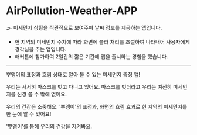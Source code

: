 # AirPollution-Weather-APP
 🌫 미세먼지 상황을 직관적으로 보여주며 날씨 정보를 제공하는 앱입니다.

- 현 지역의 미세먼지 수치에 따라 화면에 블러 처리를 조절하여 나타내어 사용자에게 경각심을 주는 앱입니다.
- 해커톤에 참가하여 2일간의 짧은 기간에 앱을 출시하는 경험을 했습니다.

---

뿌앵이의 표정과 흐림 상태로 알아 볼 수 있는 미세먼지 측정 앱!

우리는 서서히 마스크를 벗고 다니고 있어요.
마스크를 벗더라고 우리는 여전히 미세먼지를 신경 쓸 수 밖에 없어요.

우리의 건강은 소중해요.
'뿌앵이'의 표정과, 화면의 흐림 효과로 현 지역의 미세먼지를 한 눈에 알 수 있어요!

'뿌앵이'를 통해 우리의 건강을 지켜봐요.
